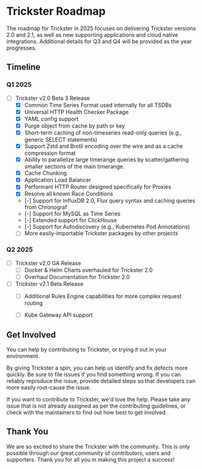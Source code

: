 # Trickster Roadmap

The roadmap for Trickster in 2025 focuses on delivering Trickster versions 2.0 and 2.1, as well as new supporting applications and cloud native integrations. Additional details for Q3 and Q4 will be provided as the year progresses.

## Timeline

### Q1 2025

- [ ] Trickster v2.0 Beta 3 Release
  - [x] Common Time Series Format used internally for all TSDBs
  - [x] Universal HTTP Health Checker Package
  - [x] YAML config support
  - [x] Purge object from cache by path or key
  - [x] Short-term caching of non-timeseries read-only queries (e.g., generic SELECT statements)
  - [x] Support Zstd and Brotli encoding over the wire and as a cache compression format
  - [x] Ability to parallelize large timerange queries by scatter/gathering smaller sections of the main timerange.
  - [x] Cache Chunking
  - [x] Application Load Balancer
  - [x] Performant HTTP Router designed specifically for Proxies
  - [x] Resolve all known Race Conditions
  - [-] Support for InfluxDB 2.0, Flux query syntax and caching queries from Chronograf
  - [-] Support for MySQL as Time Series
  - [-] Extended support for ClickHouse
  - [-] Support for Autodiscovery (e.g., Kubernetes Pod Annotations)
  - [ ] More easily-importable Trickster packages by other projects

### Q2 2025

- [ ] Trickster v2.0 GA Release
  - [ ] Docker & Helm Charts overhauled for Trickster 2.0
  - [ ] Overhaul Documentation for Trickster 2.0

- [ ] Trickster v2.1 Beta Release
  - [ ] Additional Rules Engine capabilities for more complex request routing
  - [ ] Kube Gateway API support


## Get Involved

You can help by contributing to Trickster, or trying it out in your environment.

By giving Trickster a spin, you can help us identify and fix defects more quickly. Be sure to file issues if you find something wrong. If you can reliably reproduce the issue, provide detailed steps so that developers can more easily root-cause the issue.

If you want to contribute to Trickster, we'd love the help. Please take any issue that is not already assigned as per the contributing guidelines, or check with the maintainers to find out how best to get involved.

## Thank You

We are so excited to share the Trickster with the community. This is only possible through our great community of contributors, users and supporters. Thank you for all you in making this project a success!

